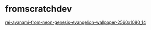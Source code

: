 # fromscratchdev
[rei-ayanami-from-neon-genesis-evangelion-wallpaper-2560x1080_14](https://github.com/EvangelionLead/fromscratchdev/blob/main/rei-ayanami-from-neon-genesis-evangelion-wallpaper-2560x1080_14.jpg?raw=true)
